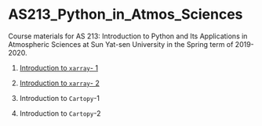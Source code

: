 # AS213_Python_in_Atmos_Sciences
Course materials for AS 213: Introduction to Python and Its Applications in Atmospheric Sciences at Sun Yat-sen University in the Spring term of 2019-2020.

1. [Introduction to `xarray`- 1](https://nbviewer.jupyter.org/github/smartlixx/AS213_Python_in_Atmos_Sciences/tree/master/xarray/xarray-1.ipynb)

2. [Introduction to `xarray`- 2](https://nbviewer.jupyter.org/github/smartlixx/AS213_Python_in_Atmos_Sciences/tree/master/xarray/xarray-2.ipynb)

3. Introduction to `Cartopy`-1

4. Introduction to `Cartopy`-2
